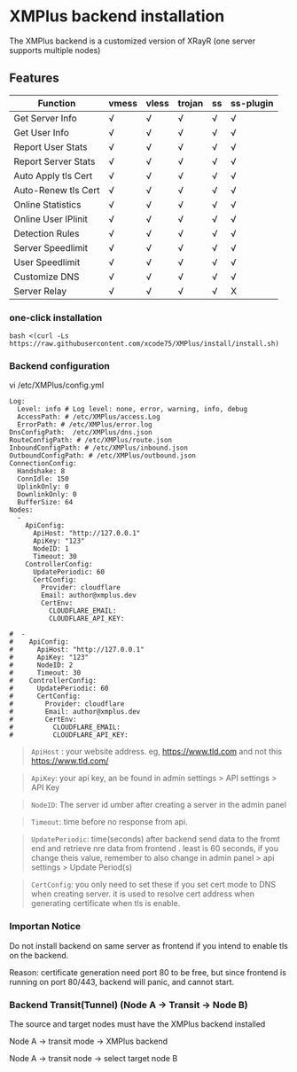# XMPlus backend installation

The XMPlus backend is a customized version of XRayR (one server supports multiple nodes)

## Features

|Function             | vmess | vless | trojan | ss   | ss-plugin|
| ----------------| ----- | ----- | -------| -----|----------|
| Get Server Info     | √     |  √    |   √    |  √   |    √     |
| Get User Info     | √     |  √    |   √    |  √   |    √     |
| Report User Stats     | √     |  √    |   √    |  √   |    √     |
| Report Server Stats   | √     |  √    |   √    |  √   |    √     |
| Auto Apply tls Cert  | √     |  √    |   √    |  √   |    √     |
| Auto-Renew tls Cert  | √     |  √    |   √    |  √   |    √     |
| Online Statistics     | √     |  √    |   √    |  √   |    √     |
| Online User IPlinit   | √     |  √    |   √    |  √   |    √     |
| Detection Rules        | √     |  √    |   √    |  √   |    √     |
| Server Speedlimit     | √     |  √    |   √    |  √   |    √     |
| User Speedlimit     | √     |  √    |   √    |  √   |    √     |
| Customize DNS       | √     |  √    |   √    |  √   |    √     |
| Server Relay       | √     |  √    |   √    |  √   |    X     |


### one-click installation

```
bash <(curl -Ls https://raw.githubusercontent.com/xcode75/XMPlus/install/install.sh)
```

### Backend configuration

vi /etc/XMPlus/config.yml

```
Log:
  Level: info # Log level: none, error, warning, info, debug 
  AccessPath: # /etc/XMPlus/access.Log
  ErrorPath: # /etc/XMPlus/error.log
DnsConfigPath:  /etc/XMPlus/dns.json
RouteConfigPath: # /etc/XMPlus/route.json
InboundConfigPath: # /etc/XMPlus/inbound.json
OutboundConfigPath: # /etc/XMPlus/outbound.json
ConnectionConfig:
  Handshake: 8 
  ConnIdle: 150 
  UplinkOnly: 0 
  DownlinkOnly: 0 
  BufferSize: 64
Nodes:
  -
    ApiConfig:
      ApiHost: "http://127.0.0.1"
      ApiKey: "123"
      NodeID: 1
      Timeout: 30 
    ControllerConfig:
      UpdatePeriodic: 60
      CertConfig:
        Provider: cloudflare
        Email: author@xmplus.dev
        CertEnv:
          CLOUDFLARE_EMAIL: 
          CLOUDFLARE_API_KEY: 
          
#  -
#    ApiConfig:
#      ApiHost: "http://127.0.0.1"
#      ApiKey: "123"
#      NodeID: 2
#      Timeout: 30 
#    ControllerConfig:
#      UpdatePeriodic: 60
#      CertConfig:
#        Provider: cloudflare
#        Email: author@xmplus.dev
#        CertEnv:
#          CLOUDFLARE_EMAIL: 
#          CLOUDFLARE_API_KEY: 
```

> `ApiHost` :  your website address. eg, https://www.tld.com  and not this https://www.tld.com/

> `ApiKey`: your api key, an be found in admin settings > API settings > API Key

> `NodeID`:  The server id umber after creating a server in the admin panel

> `Timeout`: time before no response from api.

> `UpdatePeriodic`:  time(seconds) after backend send data to the fromt end and retrieve nre data from frontend . least is 60 seconds, if you change theis value, remember to also change in admin panel > api settings > Update Period(s)

> `CertConfig`: you only need to set these if you set cert mode to DNS when creating server. it is used to resolve cert address when generating certificate when tls is enable.

### Importan Notice
Do not install backend on same server as frontend if you intend to enable tls on the backend.

Reason: certificate generation need port 80 to be free, but since frontend is running on port 80/443, backend will panic, and cannot start.


### Backend Transit(Tunnel) (Node A -> Transit -> Node B)

The source and target nodes must have the XMPlus backend installed

Node A -> transit mode -> XMPlus backend

Node A -> transit node -> select target node B
